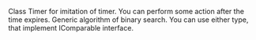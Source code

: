 Class Timer for imitation of timer. You can perform some action after the time expires.
Generic algorithm of binary search. You can use either type, that implement IComparable interface.
